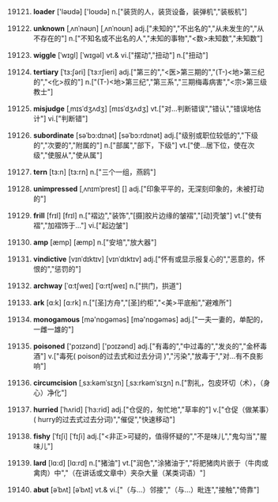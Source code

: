 19121. **loader**
['ləʊdə]  ['loʊdə]
n.["装货的人，装货设备，装弹机","装板机"]  

19122. **unknown**
[ˌʌnˈnəʊn]  [ˌʌnˈnoʊn]
adj.["未知的","不出名的","从未发生的","从不存在的"]  n.["不知名或不出名的人","未知的事物","<数>未知数","未知数"]  

19123. **wiggle**
[ˈwɪgl]  [ˈwɪɡəl]
vt.& vi.["摆动","扭动"]  n.["扭动"]  

19124. **tertiary**
[ˈtɜ:ʃəri]  [ˈtɜ:rʃieri]
adj.["第三的","<医>第三期的","(T-)<地>第三纪的","<化>叔的"]  n.["(T-)<地>第三纪","第三系","三期梅毒病害","<宗>第三级教士"]  

19125. **misjudge**
[ˌmɪsˈdʒʌdʒ]  [mɪsˈdʒʌdʒ]
vt.["对…判断错误","错认","错误地估计"]  vi.["判断错"]  

19126. **subordinate**
[səˈbɔ:dɪnət]  [səˈbɔ:rdɪnət]
adj.["级别或职位较低的","下级的","次要的","附属的"]  n.["部属","部下，下级"]  vt.["使…居下位，使在次级","使服从","使从属"]  

19127. **tern**
[tɜ:n]  [tɜ:rn]
n.["三个一组，燕鸥"]  

19128. **unimpressed**
[ˌʌnɪmˈprest]  []
adj.["印象平平的，无深刻印象的，未被打动的"]  

19129. **frill**
[frɪl]  [frɪl]
n.["褶边","装饰","[摄]胶片边缘的皱褶","[动]壳皱"]  vt.["使有褶","加褶饰于…"]  vi.["起边皱"]  

19130. **amp**
[æmp]  [æmp]
n.["安培","放大器"]  

19131. **vindictive**
[vɪnˈdɪktɪv]  [vɪnˈdɪktɪv]
adj.["怀有或显示报复心的","恶意的，怀恨的","惩罚的"]  

19132. **archway**
[ˈɑ:tʃweɪ]  [ˈɑ:rtʃweɪ]
n.["拱门，拱道"]  

19133. **ark**
[ɑ:k]  [ɑ:rk]
n.["[圣]方舟","[圣]约柜","<美>平底船","避难所"]  

19134. **monogamous**
[mə'nɒɡəməs]  [mə'nɒɡəməs]
adj.["一夫一妻的，单配的，一雌一雄的"]  

19135. **poisoned**
['pɔɪzənd]  ['pɔɪzənd]
adj.["有毒的","中过毒的","发炎的","金杯毒酒"]  v.["毒死( poison的过去式和过去分词 )","污染","放毒于","对…有不良影响"]  

19136. **circumcision**
[ˌsɜ:kəmˈsɪʒn]  [ˌsɜ:rkəmˈsɪʒn]
n.["割礼，包皮环切（术），（身心）净化"]  

19137. **hurried**
[ˈhʌrid]  [ˈhɜ:rid]
adj.["仓促的，匆忙地","草率的"]  v.["仓促（做某事）( hurry的过去式过去分词)","催促","快速移动"]  

19138. **fishy**
[ˈfɪʃi]  [ˈfɪʃi]
adj.["<非正>可疑的，值得怀疑的","不是味儿","鬼勾当","腥味儿"]  

19139. **lard**
[lɑ:d]  [lɑ:rd]
n.["猪油"]  vt.["润色","涂猪油于","将肥猪肉片嵌于（牛肉或禽肉）中","（在讲话或文章中）夹杂大量（某类词语）"]  

19140. **abut**
[əˈbʌt]  [əˈbʌt]
vt.& vi.["（与…）邻接","（与…）毗连","接触","倚靠"]  

